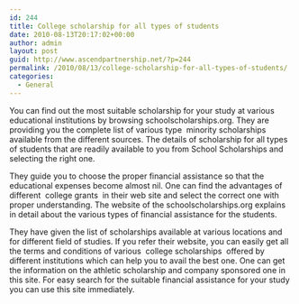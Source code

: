 ```yaml
---
id: 244
title: College scholarship for all types of students
date: 2010-08-13T20:17:02+00:00
author: admin
layout: post
guid: http://www.ascendpartnership.net/?p=244
permalink: /2010/08/13/college-scholarship-for-all-types-of-students/
categories:
  - General
---
```

You can find out the most suitable scholarship for your study at various educational institutions by browsing schoolscholarships.org. They are providing you the complete list of various type &nbsp;minority scholarships&nbsp; available from the different sources. The details of scholarship for all types of students that are readily available to you from School Scholarships and selecting the right one.

They guide you to choose the proper financial assistance so that the educational expenses become almost nil. One can find the advantages of different &nbsp;college grants&nbsp; in their web site and select the correct one with proper understanding. The website of the schoolscholarships.org explains in detail about the various types of financial assistance for the students.

They have given the list of scholarships available at various locations and for different field of studies. If you refer their website, you can easily get all the terms and conditions of various &nbsp;college scholarships&nbsp; offered by different institutions which can help you to avail the best one. One can get the information on the athletic scholarship and company sponsored one in this site. For easy search for the suitable financial assistance for your study you can use this site immediately.